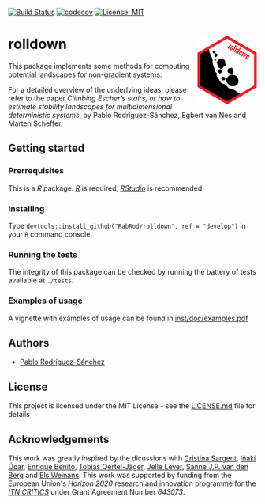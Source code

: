 [![Build Status](https://travis-ci.org/PabRod/rolldown.svg?branch=master)](https://travis-ci.org/PabRod/rolldown)
[![codecov](https://codecov.io/gh/PabRod/rolldown/branch/master/graph/badge.svg)](https://codecov.io/gh/PabRod/rolldown)
[![License: MIT](https://img.shields.io/badge/License-MIT-yellow.svg)](https://opensource.org/licenses/MIT)

# rolldown <img src="vignettes/img/logo.png" width="120" align="right" />
This package implements some methods for computing potential landscapes for non-gradient systems.

For a detailed overview of the underlying ideas, please refer to the paper _Climbing Escher’s stairs, or how to estimate stability
landscapes for multidimensional deterministic systems_, by Pablo Rodríguez-Sánchez, Egbert van Nes and Marten Scheffer.

## Getting started

### Prerrequisites
This is a _R_ package. [_R_](https://www.r-project.org/) is required, [_RStudio_](https://www.rstudio.com/) is recommended.

### Installing
Type `devtools::install_github("PabRod/rolldown", ref = "develop")` in your `R` command console.

### Running the tests
The integrity of this package can be checked by running the battery of tests available at `./tests`.

### Examples of usage
A vignette with examples of usage can be found in [inst/doc/examples.pdf](inst/doc/examples.pdf)

## Authors
- [Pablo Rodríguez-Sánchez](https://pabrod.github.io)

## License
This project is licensed under the MIT License - see the [LICENSE.md](LICENSE) file for details

## Acknowledgements
This work was greatly inspired by the dicussions with [Cristina Sargent](https://www.researchgate.net/profile/Cristina_Sargent), [Iñaki Úcar](https://github.com/Enchufa2/), [Enrique Benito](https://sites.google.com/site/enriquebenitomatias/), [Tobias Oertel-Jäger](https://users.fmi.uni-jena.de/~tjaeger/), [Jelle Lever](https://www.linkedin.com/in/jellelever/), [Sanne J.P. van den Berg](https://www.linkedin.com/in/sanne-van-den-berg-23253b6b/) and [Els Weinans](https://www.wur.nl/es/Persons/Els-E-Els-Weinans-MSc.htm). This work was supported by funding from the European Union's _Horizon 2020_ research and innovation programme for the [_ITN CRITICS_](http://www.criticsitn.eu/wp/) under Grant Agreement Number _643073_.
